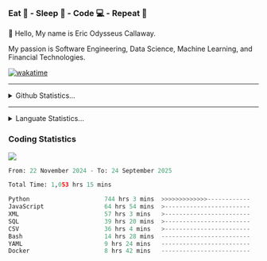 <h3>Eat 🍴 - Sleep 🛌 - Code 💻 - Repeat 🔁</h3>

👋 Hello, My name is Eric Odysseus Callaway.

My passion is Software Engineering, Data Science, Machine Learning, and Financial Technologies.

[![wakatime](https://wakatime.com/badge/user/6717695f-6a13-47e3-aa16-c813e12c0985.svg)](https://wakatime.com/@6717695f-6a13-47e3-aa16-c813e12c0985)
<hr>
<details>
  <summary>
    Github Statistics...
  </summary>
    <p align="center">
      <img src="https://github-readme-stats.vercel.app/api?username=EricCallaway&show_icons=true"/>
    </p>
</details>
</hr>

<hr>
<details>
  <summary>
    Languate Statistics...
  </summary>
    <p align="center">
      <img src="https://wakatime.com/share/@Odysseus/6fc7c863-6fba-4e57-a6af-ed1f2fa8d560.svg"/>
    </p>
</details>
</hr>


<h3>Coding Statistics</h3>
<img src="https://wakatime.com/share/@Odysseus/5e02c832-9cc5-49a3-8f4c-bd2647d78fca.svg"/>
<!--START_SECTION:waka-->

```python
From: 22 November 2024 - To: 24 September 2025

Total Time: 1,053 hrs 15 mins

Python                     744 hrs 3 mins  >>>>>>>>>>>>>------------   52.36 %
JavaScript                 64 hrs 54 mins  >------------------------   04.57 %
XML                        57 hrs 3 mins   >------------------------   04.02 %
SQL                        39 hrs 20 mins  >------------------------   02.77 %
CSV                        36 hrs 4 mins   >------------------------   02.54 %
Bash                       14 hrs 28 mins  -------------------------   01.02 %
YAML                       9 hrs 24 mins   -------------------------   00.66 %
Docker                     8 hrs 42 mins   -------------------------   00.61 %
```

<!--END_SECTION:waka-->
